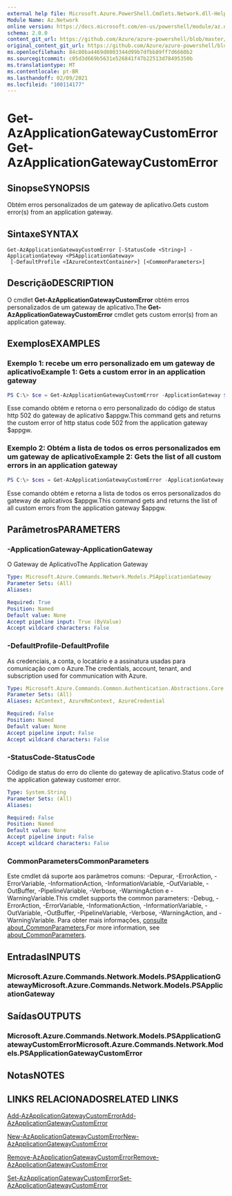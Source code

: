 ```yaml
---
external help file: Microsoft.Azure.PowerShell.Cmdlets.Network.dll-Help.xml
Module Name: Az.Network
online version: https://docs.microsoft.com/en-us/powershell/module/az.network/get-azapplicationgatewaycustomerror
schema: 2.0.0
content_git_url: https://github.com/Azure/azure-powershell/blob/master/src/Network/Network/help/Get-AzApplicationGatewayCustomError.md
original_content_git_url: https://github.com/Azure/azure-powershell/blob/master/src/Network/Network/help/Get-AzApplicationGatewayCustomError.md
ms.openlocfilehash: 84c80ba4469d8003344d99b7dfbb89ff7d6660b2
ms.sourcegitcommit: c05d3d669b5631e526841f47b22513d78495350b
ms.translationtype: MT
ms.contentlocale: pt-BR
ms.lasthandoff: 02/09/2021
ms.locfileid: "100114177"
---
```

# <span data-ttu-id="f9ea6-101">Get-AzApplicationGatewayCustomError</span><span class="sxs-lookup"><span data-stu-id="f9ea6-101">Get-AzApplicationGatewayCustomError</span></span>

## <span data-ttu-id="f9ea6-102">Sinopse</span><span class="sxs-lookup"><span data-stu-id="f9ea6-102">SYNOPSIS</span></span>
<span data-ttu-id="f9ea6-103">Obtém erros personalizados de um gateway de aplicativo.</span><span class="sxs-lookup"><span data-stu-id="f9ea6-103">Gets custom error(s) from an application gateway.</span></span>

## <span data-ttu-id="f9ea6-104">Sintaxe</span><span class="sxs-lookup"><span data-stu-id="f9ea6-104">SYNTAX</span></span>

```
Get-AzApplicationGatewayCustomError [-StatusCode <String>] -ApplicationGateway <PSApplicationGateway>
 [-DefaultProfile <IAzureContextContainer>] [<CommonParameters>]
```

## <span data-ttu-id="f9ea6-105">Descrição</span><span class="sxs-lookup"><span data-stu-id="f9ea6-105">DESCRIPTION</span></span>
<span data-ttu-id="f9ea6-106">O cmdlet **Get-AzApplicationGatewayCustomError** obtém erros personalizados de um gateway de aplicativo.</span><span class="sxs-lookup"><span data-stu-id="f9ea6-106">The **Get-AzApplicationGatewayCustomError** cmdlet gets custom error(s) from an application gateway.</span></span>

## <span data-ttu-id="f9ea6-107">Exemplos</span><span class="sxs-lookup"><span data-stu-id="f9ea6-107">EXAMPLES</span></span>

### <span data-ttu-id="f9ea6-108">Exemplo 1: recebe um erro personalizado em um gateway de aplicativo</span><span class="sxs-lookup"><span data-stu-id="f9ea6-108">Example 1: Gets a custom error in an application gateway</span></span>
```powershell
PS C:\> $ce = Get-AzApplicationGatewayCustomError -ApplicationGateway $appgw -StatusCode HttpStatus502
```

<span data-ttu-id="f9ea6-109">Esse comando obtém e retorna o erro personalizado do código de status http 502 do gateway de aplicativo $appgw.</span><span class="sxs-lookup"><span data-stu-id="f9ea6-109">This command gets and returns the custom error of http status code 502 from the application gateway $appgw.</span></span>

### <span data-ttu-id="f9ea6-110">Exemplo 2: Obtém a lista de todos os erros personalizados em um gateway de aplicativo</span><span class="sxs-lookup"><span data-stu-id="f9ea6-110">Example 2: Gets the list of all custom errors in an application gateway</span></span>
```powershell
PS C:\> $ces = Get-AzApplicationGatewayCustomError -ApplicationGateway $appgw
```

<span data-ttu-id="f9ea6-111">Esse comando obtém e retorna a lista de todos os erros personalizados do gateway de aplicativos $appgw.</span><span class="sxs-lookup"><span data-stu-id="f9ea6-111">This command gets and returns the list of all custom errors from the application gateway $appgw.</span></span>

## <span data-ttu-id="f9ea6-112">Parâmetros</span><span class="sxs-lookup"><span data-stu-id="f9ea6-112">PARAMETERS</span></span>

### <span data-ttu-id="f9ea6-113">-ApplicationGateway</span><span class="sxs-lookup"><span data-stu-id="f9ea6-113">-ApplicationGateway</span></span>
<span data-ttu-id="f9ea6-114">O Gateway de Aplicativo</span><span class="sxs-lookup"><span data-stu-id="f9ea6-114">The Application Gateway</span></span>

```yaml
Type: Microsoft.Azure.Commands.Network.Models.PSApplicationGateway
Parameter Sets: (All)
Aliases:

Required: True
Position: Named
Default value: None
Accept pipeline input: True (ByValue)
Accept wildcard characters: False
```

### <span data-ttu-id="f9ea6-115">-DefaultProfile</span><span class="sxs-lookup"><span data-stu-id="f9ea6-115">-DefaultProfile</span></span>
<span data-ttu-id="f9ea6-116">As credenciais, a conta, o locatário e a assinatura usadas para comunicação com o Azure.</span><span class="sxs-lookup"><span data-stu-id="f9ea6-116">The credentials, account, tenant, and subscription used for communication with Azure.</span></span>

```yaml
Type: Microsoft.Azure.Commands.Common.Authentication.Abstractions.Core.IAzureContextContainer
Parameter Sets: (All)
Aliases: AzContext, AzureRmContext, AzureCredential

Required: False
Position: Named
Default value: None
Accept pipeline input: False
Accept wildcard characters: False
```

### <span data-ttu-id="f9ea6-117">-StatusCode</span><span class="sxs-lookup"><span data-stu-id="f9ea6-117">-StatusCode</span></span>
<span data-ttu-id="f9ea6-118">Código de status do erro do cliente do gateway de aplicativo.</span><span class="sxs-lookup"><span data-stu-id="f9ea6-118">Status code of the application gateway customer error.</span></span>

```yaml
Type: System.String
Parameter Sets: (All)
Aliases:

Required: False
Position: Named
Default value: None
Accept pipeline input: False
Accept wildcard characters: False
```

### <span data-ttu-id="f9ea6-119">CommonParameters</span><span class="sxs-lookup"><span data-stu-id="f9ea6-119">CommonParameters</span></span>
<span data-ttu-id="f9ea6-120">Este cmdlet dá suporte aos parâmetros comuns: -Depurar, -ErrorAction, -ErrorVariable, -InformationAction, -InformationVariable, -OutVariable, -OutBuffer, -PipelineVariable, -Verbose, -WarningAction e -WarningVariable.</span><span class="sxs-lookup"><span data-stu-id="f9ea6-120">This cmdlet supports the common parameters: -Debug, -ErrorAction, -ErrorVariable, -InformationAction, -InformationVariable, -OutVariable, -OutBuffer, -PipelineVariable, -Verbose, -WarningAction, and -WarningVariable.</span></span> <span data-ttu-id="f9ea6-121">Para obter mais informações, [consulte about_CommonParameters.](http://go.microsoft.com/fwlink/?LinkID=113216)</span><span class="sxs-lookup"><span data-stu-id="f9ea6-121">For more information, see [about_CommonParameters](http://go.microsoft.com/fwlink/?LinkID=113216).</span></span>

## <span data-ttu-id="f9ea6-122">Entradas</span><span class="sxs-lookup"><span data-stu-id="f9ea6-122">INPUTS</span></span>

### <span data-ttu-id="f9ea6-123">Microsoft.Azure.Commands.Network.Models.PSApplicationGateway</span><span class="sxs-lookup"><span data-stu-id="f9ea6-123">Microsoft.Azure.Commands.Network.Models.PSApplicationGateway</span></span>

## <span data-ttu-id="f9ea6-124">Saídas</span><span class="sxs-lookup"><span data-stu-id="f9ea6-124">OUTPUTS</span></span>

### <span data-ttu-id="f9ea6-125">Microsoft.Azure.Commands.Network.Models.PSApplicationGatewayCustomError</span><span class="sxs-lookup"><span data-stu-id="f9ea6-125">Microsoft.Azure.Commands.Network.Models.PSApplicationGatewayCustomError</span></span>

## <span data-ttu-id="f9ea6-126">Notas</span><span class="sxs-lookup"><span data-stu-id="f9ea6-126">NOTES</span></span>

## <span data-ttu-id="f9ea6-127">LINKS RELACIONADOS</span><span class="sxs-lookup"><span data-stu-id="f9ea6-127">RELATED LINKS</span></span>

[<span data-ttu-id="f9ea6-128">Add-AzApplicationGatewayCustomError</span><span class="sxs-lookup"><span data-stu-id="f9ea6-128">Add-AzApplicationGatewayCustomError</span></span>](./Add-AzApplicationGatewayCustomError.md)

[<span data-ttu-id="f9ea6-129">New-AzApplicationGatewayCustomError</span><span class="sxs-lookup"><span data-stu-id="f9ea6-129">New-AzApplicationGatewayCustomError</span></span>](./New-AzApplicationGatewayCustomError.md)

[<span data-ttu-id="f9ea6-130">Remove-AzApplicationGatewayCustomError</span><span class="sxs-lookup"><span data-stu-id="f9ea6-130">Remove-AzApplicationGatewayCustomError</span></span>](./Remove-AzApplicationGatewayCustomError.md)

[<span data-ttu-id="f9ea6-131">Set-AzApplicationGatewayCustomError</span><span class="sxs-lookup"><span data-stu-id="f9ea6-131">Set-AzApplicationGatewayCustomError</span></span>](./Set-AzApplicationGatewayCustomError.md)
